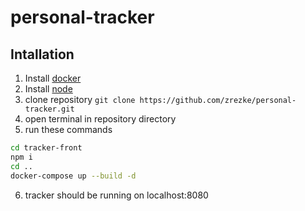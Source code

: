 # personal-tracker

## Intallation
1. Install [docker](https://www.docker.com/get-started)
2. Install [node](https://nodejs.org/en/)
3. clone repository `git clone https://github.com/zrezke/personal-tracker.git`
4. open terminal in repository directory
5. run these commands
```sh
cd tracker-front
npm i
cd ..
docker-compose up --build -d
```
6. tracker should be running on localhost:8080

